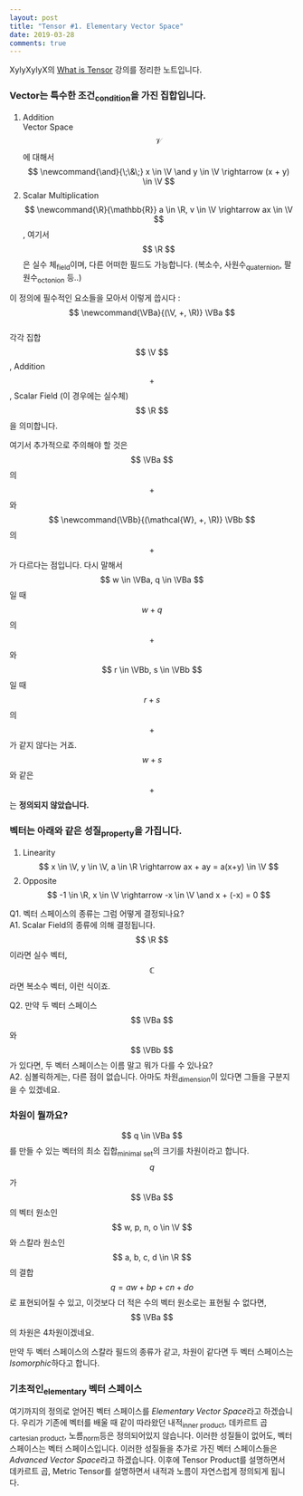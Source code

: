 ```yaml
---
layout: post
title: "Tensor #1. Elementary Vector Space"
date: 2019-03-28
comments: true
---
```

XylyXylyX의 [What is Tensor](https://www.youtube.com/watch?v=_pKxbNyjNe8&list=PLRlVmXqzHjUQARA37r4Qw3SHPqVXgqO6c) 강의를 정리한 노트입니다.

### Vector는 특수한 조건<sub>condition</sub>을 가진 집합입니다.  
1. Addition  
Vector Space $$ \newcommand{\V}{\mathcal{V}} \V $$에 대해서 $$ \newcommand{\and}{\;\&\;} x \in \V \and y \in \V \rightarrow (x + y) \in \V $$  
2. Scalar Multiplication  
$$ \newcommand{\R}{\mathbb{R}} a \in \R, v \in \V \rightarrow ax \in \V $$, 여기서 $$ \R $$은 실수 체<sub>field</sub>이며, 다른 어떠한 필드도 가능합니다. (복소수, 사원수<sub>quaternion</sub>, 팔원수<sub>octonion</sub> 등..)

이 정의에 필수적인 요소들을 모아서 이렇게 씁시다 : $$ \newcommand{\VBa}{(\V, +, \R)} \VBa $$  
각각 집합 $$ \V $$, Addition $$ + $$, Scalar Field (이 경우에는 실수체) $$ \R $$을 의미합니다.

여기서 추가적으로 주의해야 할 것은 $$ \VBa $$의 $$ + $$와 $$ \newcommand{\VBb}{(\mathcal{W}, +, \R)} \VBb $$의 $$ + $$가 다르다는 점입니다. 다시 말해서 $$ w \in \VBa, q \in \VBa $$일 때 $$ w + q $$의 $$ + $$와 $$ r \in \VBb, s \in \VBb $$일 때 $$ r + s $$의 $$ + $$가 같지 않다는 거죠. $$ w + s $$와 같은 $$ + $$는 **정의되지 않았습니다.**

### 벡터는 아래와 같은 성질<sub>property</sub>을 가집니다.
1. Linearity  
$$ x \in \V, y \in \V, a \in \R \rightarrow ax + ay = a(x+y) \in \V $$
2. Opposite  
$$ -1 \in \R, x \in \V \rightarrow -x \in \V \and x + (-x) = 0 $$

>
Q1. 벡터 스페이스의 종류는 그럼 어떻게 결정되나요?  
A1. Scalar Field의 종류에 의해 결정됩니다. $$ \R $$이라면 실수 벡터, $$ \mathbb{C} $$라면 복소수 벡터, 이런 식이죠.

>
Q2. 만약 두 벡터 스페이스 $$ \VBa $$와 $$ \VBb $$가 있다면, 두 벡터 스페이스는 이름 말고 뭐가 다를 수 있나요?  
A2. 심볼릭하게는, 다른 점이 없습니다. 아마도 차원<sub>dimension</sub>이 있다면 그들을 구분지을 수 있겠네요.

### 차원이 뭘까요?
$$ q \in \VBa $$를 만들 수 있는 벡터의 최소 집합<sub>minimal set</sub>의 크기를 차원이라고 합니다. $$ q $$가 $$ \VBa $$의 벡터 원소인 $$ w, p, n, o \in \V $$와 스칼라 원소인 $$ a, b, c, d \in \R $$의 결합 $$ q = aw + bp + cn + do $$로 표현되어질 수 있고, 이것보다 더 적은 수의 벡터 원소로는 표현될 수 없다면, $$ \VBa $$의 차원은 4차원이겠네요.

만약 두 벡터 스페이스의 스칼라 필드의 종류가 같고, 차원이 같다면 두 벡터 스페이스는 *Isomorphic*하다고 합니다.

### 기초적인<sub>elementary</sub> 벡터 스페이스
여기까지의 정의로 얻어진 벡터 스페이스를 *Elementary Vector Space*라고 하겠습니다. 우리가 기존에 벡터를 배울 때 같이 따라왔던 내적<sub>inner product</sub>, 데카르트 곱<sub>cartesian product</sub>, 노름<sub>norm</sub>등은 정의되어있지 않습니다. 이러한 성질들이 없어도, 벡터 스페이스는 벡터 스페이스입니다. 이러한 성질들을 추가로 가진 벡터 스페이스들은 *Advanced Vector Space*라고 하겠습니다. 이후에 Tensor Product를 설명하면서 데카르트 곱, Metric Tensor를 설명하면서 내적과 노름이 자연스럽게 정의되게 됩니다.